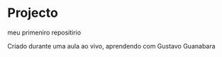# Projecto
 meu primeniro repositirio 

 Criado durante uma aula ao vivo, aprendendo com Gustavo Guanabara
